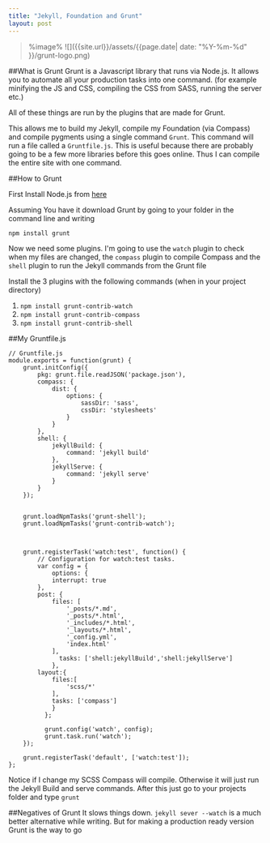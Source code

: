```yaml
---
title: "Jekyll, Foundation and Grunt"
layout: post
---
```


> %image%
> ![]({{site.url}}/assets/{{page.date| date: "%Y-%m-%d" }}/grunt-logo.png)


##What is Grunt
Grunt is a Javascript library that runs via Node.js. It allows you to automate all your production tasks into one command.
(for example minifying the JS and CSS, compiling the CSS from SASS, running the server etc.)

All of these things are run by the plugins that are made for Grunt.

This allows me to build my Jekyll, compile my Foundation (via Compass) and compile pygments using a single command `Grunt`. This command will run a file called a `Gruntfile.js`.  This is useful because there are probably going to be a few more libraries before this goes online. Thus I can compile the entire site with one command.

##How to Grunt

First Install Node.js from <a href="#">here</a>

Assuming You have it download Grunt by going to your folder in the command line and writing

	npm install grunt


Now we need some plugins. I'm going to use the `watch` plugin to check when my files are changed, the `compass` plugin to compile Compass and the `shell` plugin to run the Jekyll commands from the Grunt file

Install the 3 plugins with the following commands (when in your project directory)

1. `npm install grunt-contrib-watch`
2. `npm install grunt-contrib-compass`
3. `npm install grunt-contrib-shell`


##My Gruntfile.js

	// Gruntfile.js
	module.exports = function(grunt) {
	    grunt.initConfig({
	        pkg: grunt.file.readJSON('package.json'),
	        compass: {
	            dist: {
	                options: {
	                    sassDir: 'sass',
	                    cssDir: 'stylesheets'
	                }
	            }
	        },
	        shell: {
	            jekyllBuild: {
	                command: 'jekyll build'
	            },
	            jekyllServe: {
	                command: 'jekyll serve'
	            }
	        }
	    });


	    grunt.loadNpmTasks('grunt-shell');
	    grunt.loadNpmTasks('grunt-contrib-watch');

	    

	    grunt.registerTask('watch:test', function() {
	        // Configuration for watch:test tasks.
	        var config = {
	            options: {
	            interrupt: true
	        },
	        post: {
	            files: [
	                '_posts/*.md',
	                '_posts/*.html',    
	                '_includes/*.html',
	                '_layouts/*.html',
	                '_config.yml',
	                'index.html'                
	            ],
	              tasks: ['shell:jekyllBuild','shell:jekyllServe']
	            },
	        layout:{
	            files:[
	                'scss/*'
	            ],
	            tasks: ['compass']
	            }
	          };

	          grunt.config('watch', config);
	          grunt.task.run('watch');
	    });

	    grunt.registerTask('default', ['watch:test']);
	};

Notice if I change my SCSS Compass will compile. Otherwise it will just run the Jekyll Build and serve commands.
After this just go to your projects folder and type `grunt`

##Negatives of Grunt
It slows things down. `jekyll sever --watch` is a much better alternative while writing. But for making a production ready version Grunt is the way to go
